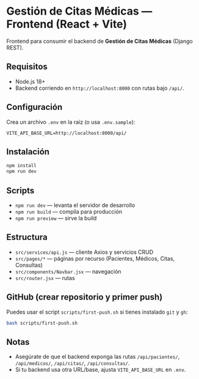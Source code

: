 # Gestión de Citas Médicas — Frontend (React + Vite)

Frontend para consumir el backend de **Gestión de Citas Médicas** (Django REST).

## Requisitos
- Node.js 18+
- Backend corriendo en `http://localhost:8000` con rutas bajo `/api/`.

## Configuración
Crea un archivo `.env` en la raíz (o usa `.env.sample`):
```env
VITE_API_BASE_URL=http://localhost:8000/api/
```

## Instalación
```bash
npm install
npm run dev
```

## Scripts
- `npm run dev` — levanta el servidor de desarrollo
- `npm run build` — compila para producción
- `npm run preview` — sirve la build

## Estructura
- `src/services/api.js` — cliente Axios y servicios CRUD
- `src/pages/*` — páginas por recurso (Pacientes, Médicos, Citas, Consultas)
- `src/components/Navbar.jsx` — navegación
- `src/router.jsx` — rutas

## GitHub (crear repositorio y primer push)
Puedes usar el script `scripts/first-push.sh` si tienes instalado `git` y `gh`:
```bash
bash scripts/first-push.sh
```

## Notas
- Asegúrate de que el backend exponga las rutas `/api/pacientes/`, `/api/medicos/`, `/api/citas/`, `/api/consultas/`.
- Si tu backend usa otra URL/base, ajusta `VITE_API_BASE_URL` en `.env`.
